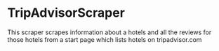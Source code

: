 # TripAdvisorScraper

This scraper scrapes information about a hotels and all the reviews for those hotels from a start page which lists hotels on tripadvisor.com

